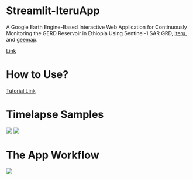 # Streamlit-IteruApp
A Google Earth Engine-Based Interactive Web Application for Continuously Monitoring the GERD Reservoir in Ethiopia Using Sentinel-1 SAR GRD, [iteru](https://github.com/MuhammedM294/Iteru), and [geemap](https://github.com/giswqs/geemap).

[Link](https://share.streamlit.io/muhammedm294/iteruapp)

# How to Use? 
[Tutorial Link](https://github.com/MuhammedM294/IteruApp/blob/master/How-To-Use/README.md)
# Timelapse Samples

![](https://github.com/MuhammedM294/data/blob/main/gifs/rgb_water.gif) ![](https://github.com/MuhammedM294/data/blob/main/gifs/VV.gif)

# The App Workflow

![](https://github.com/MuhammedM294/data/blob/main/gifs/Workflow.png)
